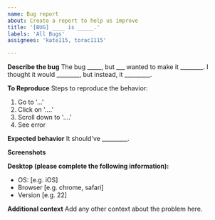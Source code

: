 ```yaml
---
name: Bug report
about: Create a report to help us improve
title: '[BUG] ____ is _____.'
labels: 'All Bugs'
assignees: 'kate115, torac1115'

---
```


**Describe the bug**
The bug _____, but ___ wanted to make it ________. I thought it would ________, but instead, it _________.

**To Reproduce**
Steps to reproduce the behavior:
1. Go to '...'
2. Click on '....'
3. Scroll down to '....'
4. See error

**Expected behavior**
It should've _________.

**Screenshots**


**Desktop (please complete the following information):**
 - OS: [e.g. iOS]
 - Browser [e.g. chrome, safari]
 - Version [e.g. 22]

**Additional context**
Add any other context about the problem here.
